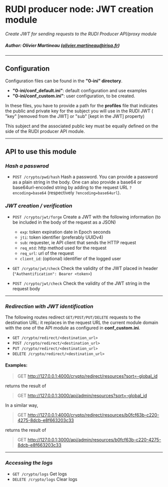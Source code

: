 # RUDI producer node: JWT creation module

_Create JWT for sending requests to the RUDI Producer API/proxy module_

##### Author: Olivier Martineau (olivier.martineau@irisa.fr)

---

## Configuration

Configuration files can be found in the **"0-ini" directory**.

- **"0-ini/conf_default.ini"**: default configuration and use examples
- **"0-ini/conf_custom.ini"**: user configuration, to be created.

In these files, you have to provide a path for the **profiles** file that indicates the public and private key for the
subject you will use in the RUDI JWT ( "key" [removed from the JWT] or "sub" [kept in the JWT] property)

This subject and the associated public key must be equally defined on the side of the RUDI producer API module.

---

## API to use this module

### _Hash a passwrod_

- `POST /crypto/pwd/hash` Hash a password. You can provide a password as a plain string in the body. One can also provide a base64 or base64url-encoded string by adding to the request URL `?encoding=base64` (respectively `?encoding=base64url`).

### _JWT creation / verification_

- `POST /crypto/jwt/forge` Create a JWT with the following information (to be included in the body of the request as a JSON)

  - `exp`: token expiration date in Epoch seconds
  - `jti`: token identifier (preferably UUIDv4)
  - `sub`: requester, ie API client that sends the HTTP request
  - `req_mtd`: http method used for the request
  - `req_url`: url of the request
  - `client_id`: (optional) identifier of the logged user

- `GET /crypto/jwt/check`
  Check the validity of the JWT placed in header (`"Authentification": Bearer <token>`)

- `POST /crypto/jwt/check`
  Check the validity of the JWT string in the request body

---

### _Redirection with JWT identification_

The following routes redirect `GET/POST/PUT/DELETE` requests to the destination URL: it replaces in the request URL the
current module domain with the one of the API module as configured in **conf_custom.ini**.

- `GET /crypto/redirect/<destination_url>`
- `POST /crypto/redirect/<destination_url>`
- `PUT /crypto/redirect/<destination_url>`
- `DELETE /crypto/redirect/<destination_url>`

#### Examples:

> GET http://127.0.0.1:4000/crypto/redirect/resources?sort=-global_id

returns the result of

> GET http://127.0.0.1:3000/api/admin/resources?sort=-global_id

In a similar way,

> GET http://127.0.0.1:4000/crypto/redirect/resources/b0fcf63b-c220-4275-8dcb-e8f663203c33

returns the result of

> GET http://127.0.0.1:3000/api/admin/resources/b0fcf63b-c220-4275-8dcb-e8f663203c33

---

### _Accessing the logs_

- `GET /crypto/logs`
  Get logs
- `DELETE /crypto/logs`
  Clear logs

